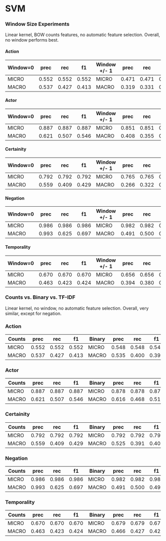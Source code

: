 # SVM 

### Window Size Experiments
Linear kernel, BOW counts features, no automatic feature selection.
Overall, no window performs best.

#### Action
|Window=0|prec | rec   |f1     |Window +/- 1|prec|rec | f1    |Window +/- 2|prec|rec    |f1  |
|------|-------|-------|-------|------|-------|-------|-------|------|-------|-------|-------|
|MICRO | 0.552 | 0.552 | 0.552 |MICRO | 0.471 | 0.471 | 0.471 |MICRO | 0.312 | 0.312 | 0.312 |
|MACRO | 0.537 | 0.427 | 0.413 |MACRO | 0.319 | 0.331 | 0.324 |MACRO | 0.223 | 0.232 | 0.226 |
		
#### Actor
|Window=0|prec | rec   |f1     |Window +/- 1|prec|rec | f1    |Window +/- 2|prec|rec    |f1  |
|------|-------|-------|-------|------|-------|-------|-------|------|-------|-------|-------|
|MICRO | 0.887 | 0.887 | 0.887 |MICRO | 0.851 | 0.851 | 0.851 |MICRO | 0.873 | 0.873 | 0.873 |
|MACRO | 0.621 | 0.507 | 0.546 |MACRO | 0.408 | 0.355 | 0.360 |MACRO | 0.575 | 0.399 | 0.425 |
		
#### Certainity
|Window=0|prec | rec   |f1     |Window +/- 1|prec|rec | f1    |Window +/- 2|prec|rec    |f1  |
|------|-------|-------|-------|------|-------|-------|-------|------|-------|-------|-------|
|MICRO | 0.792 | 0.792 | 0.792 |MICRO | 0.765 | 0.765 | 0.765 |MICRO | 0.774 | 0.774 | 0.774 |
|MACRO | 0.559 | 0.409 | 0.429 |MACRO | 0.266 | 0.322 | 0.291 |MACRO | 0.410 | 0.354 | 0.346 |
		
#### Negation
|Window=0|prec | rec   |f1     |Window +/- 1|prec|rec | f1    |Window +/- 2|prec|rec    |f1  |
|------|-------|-------|-------|------|-------|-------|-------|------|-------|-------|-------|
|MICRO | 0.986 | 0.986 | 0.986 |MICRO | 0.982 | 0.982 | 0.982 |MICRO | 0.982 | 0.982 | 0.982 |
|MACRO | 0.993 | 0.625 | 0.697 |MACRO | 0.491 | 0.500 | 0.495 |MACRO | 0.491 | 0.500 | 0.495 |
		
#### Temporality
|Window=0|prec | rec   |f1     |Window +/- 1|prec|rec | f1    |Window +/- 2|prec|rec    |f1  |
|------|-------|-------|-------|------|-------|-------|-------|------|-------|-------|-------|
|MICRO | 0.670 | 0.670 | 0.670 |MICRO | 0.656 | 0.656 | 0.656 |MICRO | 0.629 | 0.629 | 0.629 |
|MACRO | 0.463 | 0.423 | 0.424 |MACRO | 0.394 | 0.380 | 0.347 |MACRO | 0.356 | 0.367 | 0.351 |



### Counts vs. Binary vs. TF-IDF

Linear kernel, no window, no automatic feature selection.
Overall, very similar, except for negation.

### Action                    
|Counts| prec  | rec   | f1    |Binary| prec  | rec   | f1    |TF-IDF| prec  | rec   | f1    |
|------|-------|-------|-------|------|-------|-------|-------|------|-------|-------|-------|
|MICRO | 0.552 | 0.552 | 0.552 |MICRO | 0.548 | 0.548 | 0.548 |MICRO | 0.466 | 0.466 | 0.466 |
|MACRO | 0.537 | 0.427 | 0.413 |MACRO | 0.535 | 0.400 | 0.398 |MACRO | 0.378 | 0.344 | 0.342 |
		
### Actor                   
|Counts| prec  | rec   | f1    |Binary| prec  | rec   | f1    |TF-IDF| prec  | rec   | f1    |
|------|-------|-------|-------|------|-------|-------|-------|------|-------|-------|-------|
|MICRO | 0.887 | 0.887 | 0.887 |MICRO | 0.878 | 0.878 | 0.878 |MICRO | 0.882 | 0.882 | 0.882 |
|MACRO | 0.621 | 0.507 | 0.546 |MACRO | 0.616 | 0.468 | 0.510 |MACRO | 0.606 | 0.506 | 0.540 |
		
### Certainity                  
|Counts| prec  | rec   | f1    |Binary| prec  | rec   | f1    |TF-IDF| prec  | rec   | f1    |
|------|-------|-------|-------|------|-------|-------|-------|------|-------|-------|-------|
|MICRO | 0.792 | 0.792 | 0.792 |MICRO | 0.792 | 0.792 | 0.792 |MICRO | 0.769 | 0.769 | 0.769 |
|MACRO | 0.559 | 0.409 | 0.429 |MACRO | 0.525 | 0.391 | 0.405 |MACRO | 0.489 | 0.398 | 0.407 |
		
### Negation                   
|Counts| prec  | rec   | f1    |Binary| prec  | rec   | f1    |TF-IDF| prec  | rec   | f1    |
|------|-------|-------|-------|------|-------|-------|-------|------|-------|-------|-------|
|MICRO | 0.986 | 0.986 | 0.986 |MICRO | 0.982 | 0.982 | 0.982 |MICRO | 0.982 | 0.982 | 0.982 |
|MACRO | 0.993 | 0.625 | 0.697 |MACRO | 0.491 | 0.500 | 0.495 |MACRO | 0.491 | 0.500 | 0.495 |
		
### Temporality                 
|Counts| prec  | rec   | f1    |Binary| prec  | rec   | f1    |TF-IDF| prec  | rec   | f1    |
|------|-------|-------|-------|------|-------|-------|-------|------|-------|-------|-------|
|MICRO | 0.670 | 0.670 | 0.670 |MICRO | 0.679 | 0.679 | 0.679 |MICRO | 0.710 | 0.710 | 0.710 |
|MACRO | 0.463 | 0.423 | 0.424 |MACRO | 0.466 | 0.427 | 0.428 |MACRO | 0.516 | 0.471 | 0.481 |
